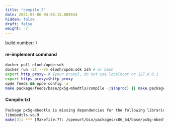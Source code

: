 ```yaml
---
title: "compile.7"
date: 2021-05-06 04:58:13.008844
hidden: false
draft: false
weight: -7
---
```


build number: `7`

#### re-implement command 

```bash
docker pull elonh/opde:sdk
docker run -it --rm elonh/opde:sdk zsh # or bash
export http_proxy= # [your proxy], do not use localhost or 127.0.0.1
export https_proxy=$http_proxy
opde feeds && opde config -a
make package/feeds/base/px5g-mbedtls/compile -j$(nproc) || make package/feeds/base/px5g-mbedtls/compile V=s
```

#### Compile.txt

``` bash
Package px5g-mbedtls is missing dependencies for the following libraries:
libmbedtls.so.9
make[3]: *** [Makefile:77: /openwrt/bin/packages/x86_64/base/px5g-mbedtls_9_x86_64.ipk] Error 1
```
